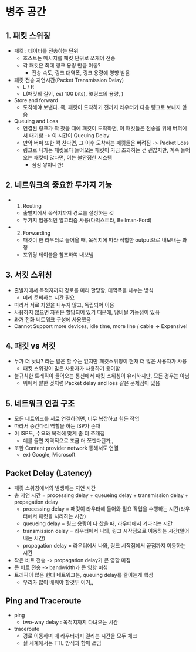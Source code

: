 # 병주 공간

## 1. 패킷 스위칭
 - 패킷 : 데이터를 전송하는 단위
   - 호스트는 메시지를 패킷 단위로 쪼개어 전송
   - 각 패킷은 최대 링크 용량 만큼 이동?
     - 전송 속도, 링크 대역폭, 링크 용량에 영향 받음
 - 패킷 전송 지연시간(Packet Transmission Delay)
   - L / R 
   - L(패킷의 길이, ex) 100 bits), R(링크의 용량, )
 - Store and forward
   - 도착해야 보낸다. 즉, 패킷이 도착하기 전까지 라우터가 다음 링크로 보내지 않음
 - Queuing and Loss
   - 연결된 링크가 꽉 찼을 때에 패킷이 도착하면, 이 패킷들은 전송을 위해 버퍼에서 대기함 -> 이 시간이 Queuing Delay
   - 만약 버퍼 또한 꽉 찬다면, 그 이후 도착하는 패킷들은 버려짐 -> Packet Loss
   - 링크로 나가는 패킷보다 들어오는 패킷이 가끔 초과하는 건 괜찮지만, 계속 들어오는 패킷이 많다면, 이는 불안정한 시스템
     - 점점 쌓이니깐!

## 2. 네트워크의 중요한 두가지 기능
 - 1. Routing
   - 출발지에서 목적지까지 경로를 설정하는 것
   - 두가지 범용적인 알고리즘 사용(다익스트라, Bellman-Ford)
 - 2. Forwarding
   - 패킷이 한 라우터로 들어올 때, 목적지에 따라 적합한 output으로 내보내는 과정
   - 포워딩 테이블을 참조하여 내보냄

## 3. 서킷 스위칭
 - 출발지에서 목적지까지 경로를 미리 할당함, 대역폭을 나누는 방식
   - 미리 준비하는 시간 필요
 - 따라서 서로 자원을 나누지 않고, 독립되어 이용
 - 사용하지 않으면 자원은 할당되어 있기 때문에, 낭비될 가능성이 있음
 - 과거 전화 네트워크 구성에 사용했음
 - Cannot Support more devices, idle time, more line / cable -> Expensive!

## 4. 패킷 vs 서킷
 - 누가 더 낫냐? 라는 말은 할 수는 없지만 패킷스위칭이 현재 더 많은 사용자가 사용
   - 패킷 스위칭이 많은 사용자가 사용하기 용이함
 - 불규칙한 트래픽이 들어오는 통신에서 패킷 스위칭이 유리하지만, 모든 경우는 아님
   - 위에서 말한 것처럼 Packet delay and loss 같은 문제점이 있음

## 5. 네트워크 연결 구조
 - 모든 네트워크를 서로 연결하려면, 너무 복잡하고 힘든 작업
 - 따라서 중간다리 역할을 하는 ISP가 존재
 - 이 ISP도, 수요와 목적에 맞게 좀 더 쪼개짐
   - 예를 들면 지역적으로 조금 더 쪼갠다던가,,
 - 또한 Content provider network 통해서도 연결
   - ex) Google, Microsoft

## Packet Delay (Latency)
 - 패킷 스위칭에서의 발생하는 지연 시간
 - 총 지연 시간 = processing delay + queueing delay + transmission delay + propagation delay
   - processing delay = 패킷이 라우터에 들어와 필요 작업을 수행하는 시간(라우터에서 패킷을 처리하는 시간)
   - queueing delay = 링크 용량이 다 찼을 때, 라우터에서 기다리는 시간
   - transmission delay = 라우터에서 나와, 링크 시작점으로 이동하는 시간(밀어내는 시간)
   - propagation delay = 라우터에서 나와, 링크 시작점에서 끝점까지 이동하는 시간
 - 작은 비트 전송 -> propagation delay가 큰 영향 미침
 - 큰 비트 전송 -> bandwidth가 큰 영향 미침
 - 트래픽이 많은 현대 네트워크는, queuing delay를 줄이는게 핵심
   - 우리가 많이 배워야 할것두 이거,,

## Ping and Traceroute
 - ping 
   - two-way delay : 목적지까지 다녀오는 시간
 - traceroute
   - 경로 이동하며 매 라우터까지 걸리는 시간을 모두 체크
   - 실 세계에서는 TTL 방식과 함께 쓰임
